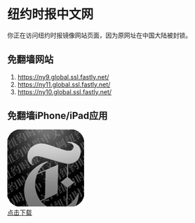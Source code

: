 <h1>纽约时报中文网</h1>
<p>你正在访问纽约时报镜像网站页面，因为原网址在中国大陆被封锁。</p>
<h2>免翻墙网站</h2>
<ol>
<li><a href="https://ny9.global.ssl.fastly.net/" target="1">https://ny9.global.ssl.fastly.net/</a></li>
<li><a href="https://ny11.global.ssl.fastly.net/" target="2">https://ny11.global.ssl.fastly.net/</a></li>
<li><a href="https://ny10.global.ssl.fastly.net/" target="3">https://ny10.global.ssl.fastly.net/</a></li>
</ol>
<h2>免翻墙iPhone/iPad应用</h2>
<p>
	<a href="https://itunes.apple.com/cn/app/niu-yue-shi-bao-zhong-wen-wang/id807498298?mt=8">
		<img src="icon175x175.jpeg" />
		<br/>点击下载
	</a>
</p>